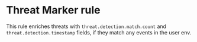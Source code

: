 # Threat Marker rule

This rule enriches threats with `threat.detection.match.count` and `threat.detection.timestamp` fields,
if they match any events in the user env.
